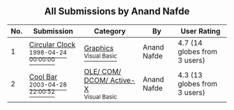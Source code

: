 ﻿<div align="center">

## All Submissions by Anand Nafde

</div>

No.  | Submission | Category | By   | User Rating
---- | ---------- | -------- | ---- | -----------
1 | [Circular Clock<br /><sup>1998-04-24 00:00:00</sup>](https://github.com/Planet-Source-Code/anand-nafde-circular-clock__1-45525) | [Graphics<br /><sup>Visual Basic</sup>](../ByCategory/graphics__1-46.md) | Anand Nafde | 4.7 (14 globes from 3 users)
2 | [Cool Bar<br /><sup>2003-04-28 22:00:52</sup>](https://github.com/Planet-Source-Code/anand-nafde-cool-bar__1-45188) | [OLE/ COM/ DCOM/ Active\-X<br /><sup>Visual Basic</sup>](../ByCategory/ole-com-dcom-active-x__1-29.md) | Anand Nafde | 4.3 (13 globes from 3 users)
